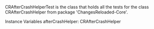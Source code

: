 CRAfterCrashHelperTest is the class that holds all the tests for the class CRAfterCrashHelper from package 'ChangesReloaded-Core'.

Instance Variables
	afterCrashHelper:		CRAfterCrashHelper
